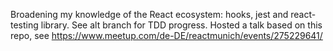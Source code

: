 Broadening my knowledge of the React ecosystem: hooks, jest and react-testing library. See alt branch for TDD progress. Hosted a talk based on this repo, see https://www.meetup.com/de-DE/reactmunich/events/275229641/
